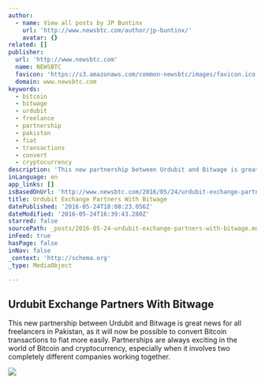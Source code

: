 ```yaml
---
author:
  - name: View all posts by JP Buntinx
    url: 'http://www.newsbtc.com/author/jp-buntinx/'
    avatar: {}
related: []
publisher:
  url: 'http://www.newsbtc.com'
  name: NEWSBTC
  favicon: 'https://s3.amazonaws.com/common-newsbtc/images/favicon.ico'
  domain: www.newsbtc.com
keywords:
  - bitcoin
  - bitwage
  - urdubit
  - freelance
  - partnership
  - pakistan
  - fiat
  - transactions
  - convert
  - cryptocurrency
description: 'This new partnership between Urdubit and Bitwage is great news for all freelancers in Pakistan, as it will now be possible to convert Bitcoin transactions to fiat more easily. Partnerships are always exciting in the world of Bitcoin and cryptocurrency, especially when it involves two completely different companies working together.'
inLanguage: en
app_links: []
isBasedOnUrl: 'http://www.newsbtc.com/2016/05/24/urdubit-exchange-partners-bitwage/'
title: Urdubit Exchange Partners With Bitwage
datePublished: '2016-05-24T18:08:23.056Z'
dateModified: '2016-05-24T16:39:43.280Z'
starred: false
sourcePath: _posts/2016-05-24-urdubit-exchange-partners-with-bitwage.md
inFeed: true
hasPage: false
inNav: false
_context: 'http://schema.org'
_type: MediaObject

---
```

<article style=""><h1>Urdubit Exchange Partners With Bitwage</h1><p>This new partnership between Urdubit and Bitwage is great news for all freelancers in Pakistan, as it will now be possible to convert Bitcoin transactions to fiat more easily. Partnerships are always exciting in the world of Bitcoin and cryptocurrency, especially when it involves two completely different companies working together.</p><img src="http://s3.amazonaws.com/main-newsbtc-images/2016/05/24144134/Urdubit-Exchange-Partners-With-Bitwage.jpg" /></article>